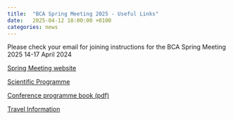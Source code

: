 ```yaml
---
title:  "BCA Spring Meeting 2025 - Useful Links"
date:   2025-04-12 18:00:00 +0100
categories: news 
---
```


Please check your email for joining instructions for the BCA Spring Meeting 2025 14-17 April 2024

[Spring Meeting website](https://registrations.hg3conferences.co.uk/hg3/frontend/reg/thome.csp?pageID=119990&eventID=304&CSPCHD=000001000000KuiN7FNdHGsR0dlibAQIRFOdsCLELTibPSiKuw)

[Scientific Programme](https://registrations.hg3conferences.co.uk/hg3/frontend/reg/tOtherPage.csp?pageID=122658&ef_sel_menu=2343&eventID=304)

[Conference programme book (pdf)](https://cdn.eventsforce.net/files/ef-px6ci6a56tzs/website/304/92e9849b-df4d-417e-9099-64a775af3414/bca_2025.pdf)

[Travel Information](https://registrations.hg3conferences.co.uk/hg3/frontend/reg/tOtherPage.csp?pageID=122664&ef_sel_menu=2346&eventID=304)

